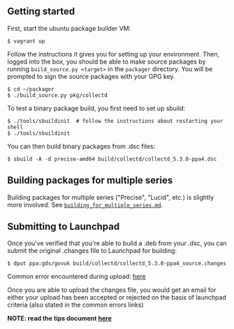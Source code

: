 Getting started
---------------

First, start the ubuntu package builder VM:

    $ vagrant up

Follow the instructions it gives you for setting up your environment. Then,
logged into the box, you should be able to make source packages by running
`build_source.py <target>` in the `packager` directory. You will be prompted
to sign the source packages with your GPG key.

    $ cd ~/packager
    $ ./build_source.py pkg/collectd

To test a binary package build, you first need to set up sbuild:

    $ ./tools/sbuildinit  # follow the instructions about restarting your shell
    $ ./tools/sbuildinit

You can then build binary packages from .dsc files:

    $ sbuild -A -d precise-amd64 build/collectd/collectd_5.3.0-ppa4.dsc

Building packages for multiple series
-------------------------------------

Building packages for multiple series ("Precise", "Lucid", etc.) is slightly
more involved. See [`building_for_multiple_series.md`](building_for_multiple_series.md).

Submitting to Launchpad
-----------------------

Once you've verified that you're able to build a .deb from your .dsc, you can
submit the original .changes file to Launchpad for building:

    $ dput ppa:gds/govuk build/collectd/collectd_5.3.0-ppa4_source.changes

Common error encountered during upload: [here](https://help.launchpad.net/Packaging/UploadErrors)

Once you are able to upload the changes file, you would get an email for either your
upload has been accepted or rejected on the basis of launchpad criteria
(also stated in the common errors links)

**NOTE: read the tips document [here](tips.md)**
